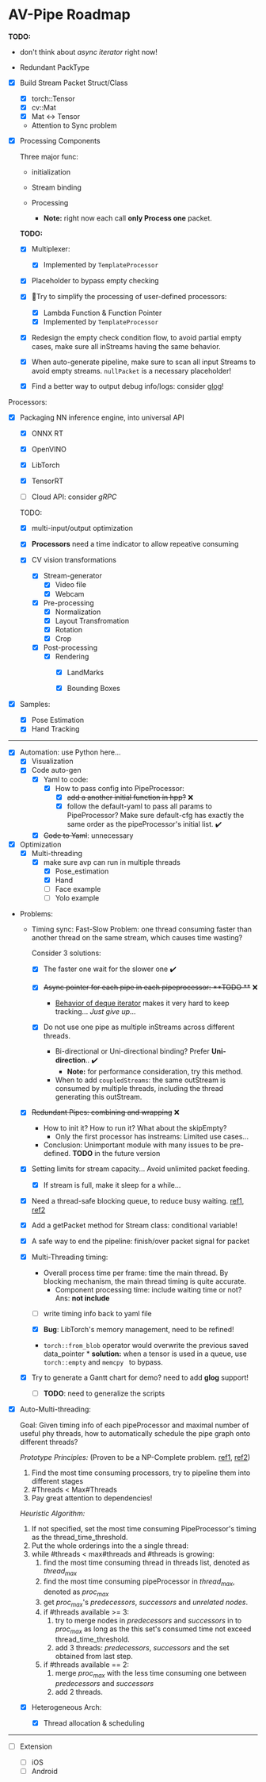 # AV-Pipe Roadmap

**TODO:** 

* don't think about *async iterator* right now!

* Redundant PackType

* [x] Build Stream Packet Struct/Class

  * [x] torch::Tensor
  * [x] cv::Mat
  * [x] Mat <-> Tensor
  * Attention to Sync problem

* [x] Processing Components

  Three major func:

  * initialization
  * Stream binding
  * Processing
    
    * **Note:** right now each call **only Process one** packet.

  **TODO:**

  * [x] Multiplexer: 
    * [x] Implemented by `TemplateProcessor`
  * [x] Placeholder to bypass empty checking
  * [x] 🌟Try to simplify the processing of user-defined processors:
    * [x] Lambda Function & Function Pointer
    * [x] Implemented by `TemplateProcessor`
  * [x] Redesign the empty check condition flow, to avoid partial empty cases, make sure all inStreams having the same behavior.    
  * [x] When auto-generate pipeline, make sure to scan all input Streams to avoid empty streams. `nullPacket` is a necessary placeholder!
  * [x] Find a better way to output debug info/logs: consider [glog](https://github.com/google/glog)!
  

Processors:

* [x] Packaging NN inference engine, into universal API
    * [x] ONNX RT
    * [x] OpenVINO
    * [x] LibTorch
    * [x] TensorRT
    * [ ] Cloud API: consider *gRPC*
    
    
    TODO: 
    * [x] multi-input/output optimization
    * [x] **Processors** need a time indicator to allow repeative consuming
    
  * [x] CV vision transformations
    
      * [x] Stream-generator
        * [x] Video file
        * [x] Webcam
      * [x] Pre-processing
        * [x] Normalization
        * [x] Layout Transfromation
        * [x] Rotation
        * [x] Crop
      * [x] Post-processing
        * [x] Rendering
          * [x] LandMarks
          * [x] Bounding Boxes
      
  
* [x] Samples:

  * [x] Pose Estimation
  * [x] Hand Tracking

------

* [x] Automation: use Python here...
  * [x] Visualization
  * [x] Code auto-gen
    * [x] Yaml to code:
      * [x] How to pass config into PipeProcessor:
        * [x] <s>add a another initial function in hpp?</s> ❌
        * [x] follow the default-yaml to pass all params to PipeProcessor? Make sure default-cfg has exactly the same order as the pipeProcessor's initial list. ✔️
    * [x] <s>Code to Yaml</s>: unnecessary
  
* [x] Optimization
  * [x] Multi-threading
    * [x] make sure avp can run in multiple threads
      * [x] Pose_estimation
      * [x] Hand
      * [ ] Face example
      * [ ] Yolo example
  
* Problems:
  
     * Timing sync: Fast-Slow Problem: one thread consuming faster than another thread on the same stream, which causes time wasting? 
     
       Consider 3 solutions: 
     
       * [x] The faster one wait for the slower one ✔️
       * [x] <s>Async pointer for each pipe in each pipeprocessor: **TODO **</s> ❌
         
         * [Behavior of deque iterator](https://stackoverflow.com/questions/10373985/c-deque-when-iterators-are-invalidated) makes it very hard to keep tracking... *Just give up*...
       * [x] Do not use one pipe as multiple inStreams across different threads.
          * Bi-directional or Uni-directional binding? Prefer **Uni-direction**.. ✔️
			* **Note:** for performance consideration, try this method.
           * When to add `coupledStreams`: the same outStream is consumed by multiple threads, including the thread generating this outStream.
       
     * [x] <s>Redundant Pipes: combining and wrapping</s> ❌
     
       * How to init it? How to run it? What about the skipEmpty?
         * Only the first processor has instreams: Limited use cases...
       * Conclusion: Unimportant module with many issues to be pre-defined. **TODO** in the future version
     
     * [x] Setting limits for stream capacity... Avoid unlimited packet feeding.
     
       * [x] If stream is full, make it sleep for a while...
     
     * [x] Need a thread-safe blocking queue, to reduce busy waiting. [ref1](https://www.jianshu.com/p/c1dfa1d40f53), [ref2](https://blog.csdn.net/big_yellow_duck/article/details/52601543)
     
     * [x] Add a getPacket method for Stream class: conditional variable!
     
     * [x] A safe way to end the pipeline:  finish/over packet signal for packet
     
     * [x] Multi-Threading timing:

       * Overall process time per frame: time the main thread. By blocking mechanism, the main thread timing is quite accurate.
         * Component processing time: include waiting time or not? Ans: **not include**
       * [ ] write timing info back to yaml file
     
       * [x] **Bug**: LibTorch's memory management, need to be refined!
     
       * `torch::from_blob` operator would overwrite the previous saved data_pointer
             * **solution:** when a tensor is used in a queue, use `torch::empty` and `memcpy ` to bypass.
     
     * [x] Try to generate a Gantt chart for demo? need to add **glog** support! 
     
       * [ ] **TODO**: need to generalize the scripts
     
       
     
* [x] Auto-Multi-threading:
  
    Goal: Given timing info of each pipeProcessor and maximal number of useful phy threads, how to automatically schedule the pipe graph onto different threads?
  
    *Prototype Principles:*  (Proven to be a NP-Complete problem. [ref1](https://en.wikipedia.org/wiki/Graph_partition), [ref2](http://www.cs.utexas.edu/~pingali/CS377P/2017sp/lectures/Algorithm%20abstractions.pdf))
  
    1. Find the most time consuming processors, try to pipeline them into different stages
  2. #Threads < Max#Threads
  3. Pay great attention to dependencies!
  
  *Heuristic Algorithm:* 
  
  1. If not specified, set the most time consuming PipeProcessor's timing as the thread_time_threshold.
  2. Put the whole orderings into the a single thread:
  3. while #threads < max#threads and #threads is growing:
     1. find the most time consuming thread in threads list, denoted as $thread_{max}$
     2. find the most time consuming pipeProcessor in $thread_{max}$, denoted as $proc_{max}$
     3. get $proc_{max}$'s $predecessors$, $successors$ and $unrelated\ nodes$.
     4. if #threads available >= 3:
        1. try to merge nodes in $predecessors$ and $successors$ in to $proc_{max}$ as long as the this set's consumed time not exceed thread_time_threshold.
        2. add 3 threads: $predecessors$, $successors$ and the set obtained from last step.
     5. if #threads available == 2:
        1. merge $proc_{max}$ with the less time consuming one between $predecessors$ and $successors$
        2. add 2 threads.

  * [x] Heterogeneous Arch:
    
    * [x] Thread allocation & scheduling

-----------

* [ ] Extension

  * [ ] iOS
  * [ ] Android